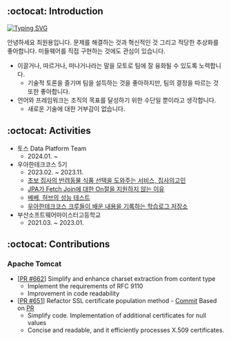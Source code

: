 ## :octocat: Introduction
<span>
<div>
<a href="https://git.io/typing-svg">
  <img src="https://readme-typing-svg.demolab.com?font=Fira+Code&duration=4000&pause=300&color=58A6FF&background=FFFFFF00&random=false&width=435&lines=Stockdale+Paradox;Data+Engineer" alt="Typing SVG" />
</a>

안녕하세요 최원용입니다. 문제를 해결하는 것과 혁신적인 것 그리고 적당한 추상화를 좋아합니다. 미들웨어를 직접 구현하는 것에도 관심이 있습니다.
* 이끌거나, 따르거나, 떠나거나라는 말을 모토로 팀에 잘 융화될 수 있도록 노력합니다.
  * 기술적 토론을 즐기며 팀을 설득하는 것을 좋아하지만, 팀의 결정을 따르는 것 또한 좋아합니다.
* 언어와 프레임워크는 조직의 목표를 달성하기 위한 수단일 뿐이라고 생각합니다.
  * 새로운 기술에 대한 거부감이 없습니다.
</span>

## :octocat: Activities
* 토스 Data Platform Team
  * 2024.01. ~
* 우아한테크코스 5기
  * 2023.02. ~ 2023.11.
  * [초보 집사의 반려동물 식품 선택을 도와주는 서비스, 집사의고민](https://github.com/woowacourse-teams/2023-zipgo)
  * [JPA가 Fetch Join에 대한 On절을 지원하지 않는 이유](https://tecoble.techcourse.co.kr/post/2023-11-01-jpa-fetch-join/)
  * [베베, 허브의 성능 테스트](https://www.youtube.com/watch?v=3cTn53dtzJI)
  * [우아한테크코스 크루들이 배운 내용을 기록하는 학습로그 저장소](https://github.com/woowacourse/prolog)
* 부산소프트웨어마이스터고등학교
  * 2021.03. ~ 2023.01.

## :octocat: Contributions
### Apache Tomcat
* [[PR #662](https://github.com/apache/tomcat/pull/662)] Simplify and enhance charset extraction from content type
  * Implement the requirements of RFC 9110
  * Improvement in code readability
* [[PR #651](https://github.com/apache/tomcat/pull/651)] Refactor SSL certificate population method - [Commit](https://github.com/apache/tomcat/commit/f650ea788df8067baa4267ac4df806ba1bff1853) Based on [PR](https://github.com/apache/tomcat/pull/651)
  * Simplify code. Implementation of additional certificates for null values
  * Concise and readable, and it efficiently processes X.509 certificates.
